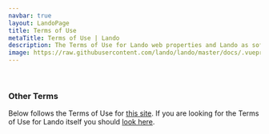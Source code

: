 ```yaml
---
navbar: true
layout: LandoPage
title: Terms of Use
metaTitle: Terms of Use | Lando
description: The Terms of Use for Lando web properties and Lando as software
image: https://raw.githubusercontent.com/lando/lando/master/docs/.vuepress/public/images/hero-pink.png
---
```

<br>

### Other Terms

Below follows the Terms of Use for [this site](/). If you are looking for the Terms of Use for Lando itself you should [look here](https://github.com/lando/lando/blob/master/TERMS.md).
